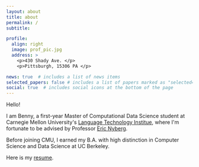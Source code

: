 ```yaml
---
layout: about
title: about
permalink: /
subtitle: 

profile:
  align: right
  image: prof_pic.jpg
  address: >
    <p>430 Shady Ave. </p>
    <p>Pittsburgh, 15306 PA </p>

news: true  # includes a list of news items
selected_papers: false # includes a list of papers marked as "selected={true}"
social: true  # includes social icons at the bottom of the page
---
```

Hello!

I am Benny, a first-year Master of Computational Data Science student at Carnegie Mellon University's [Language Technology Institue](https://www.lti.cs.cmu.edu/), where I'm fortunate to be advised by Professor [Eric Nyberg](https://www.cs.cmu.edu/~ehn/).

Before joining CMU, I earned my B.A. with high distinction in Computer Science and Data Science at UC Berkeley.

Here is my [resume](assets/pdf/BennyResume.pdf).

